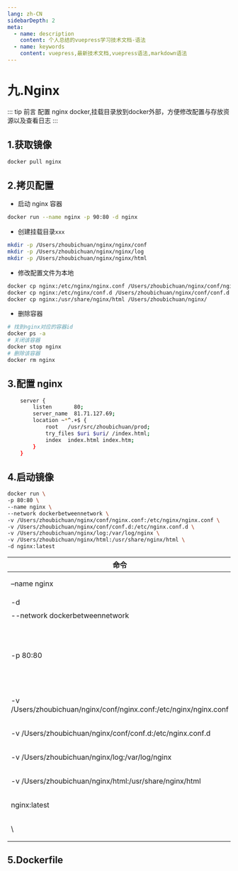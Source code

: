 ```yaml
---
lang: zh-CN
sidebarDepth: 2
meta:
  - name: description
    content: 个人总结的vuepress学习技术文档-语法
  - name: keywords
    content: vuepress,最新技术文档,vuepress语法,markdown语法
---
```


# 九.Nginx

::: tip 前言
配置 nginx docker,挂载目录放到docker外部，方便修改配置与存放资源以及查看日志
:::

## 1.获取镜像

```bash
docker pull nginx
```

## 2.拷贝配置

- 启动 nginx 容器

```bash
docker run --name nginx -p 90:80 -d nginx
```

- 创建挂载目录`xxx`

```sh
mkdir -p /Users/zhoubichuan/nginx/nginx/conf
mkdir -p /Users/zhoubichuan/nginx/nginx/log
mkdir -p /Users/zhoubichuan/nginx/nginx/html
```

- 修改配置文件为本地

```sh
docker cp nginx:/etc/nginx/nginx.conf /Users/zhoubichuan/nginx/conf/nginx.conf
docker cp nginx:/etc/nginx/conf.d /Users/zhoubichuan/nginx/conf/conf.d
docker cp nginx:/usr/share/nginx/html /Users/zhoubichuan/nginx/
```

- 删除容器

```sh
# 找到nginx对应的容器id
docker ps -a
# 关闭该容器
docker stop nginx
# 删除该容器
docker rm nginx
```

## 3.配置 nginx

```sh
    server {
        listen       80;
        server_name  81.71.127.69;
        location ~*^.+$ {
            root   /usr/src/zhoubichuan/prod;
            try_files $uri $uri/ /index.html;
            index  index.html index.htm;
        }
    }
```

## 4.启动镜像

```sh
docker run \
-p 80:80 \
--name nginx \
--network dockerbetweennetwork \
-v /Users/zhoubichuan/nginx/conf/nginx.conf:/etc/nginx/nginx.conf \
-v /Users/zhoubichuan/nginx/conf/conf.d:/etc/nginx.conf.d \
-v /Users/zhoubichuan/nginx/log:/var/log/nginx \
-v /Users/zhoubichuan/nginx/html:/usr/share/nginx/html \
-d nginx:latest
```

| 命令                                                | 描述                                                     |
| --------------------------------------------------- | -------------------------------------------------------- |
| –name nginx                                         | 启动容器的名字                                           |
| -d                                                  | 后台运行                                                 |
| --network dockerbetweennetwork                      | 桥接网络                                                 |
| -p 80:80                                            | 将容器的 80(后面那个) 端口映射到主机的 80(前面那个) 端口 |
| -v /Users/zhoubichuan/nginx/conf/nginx.conf:/etc/nginx/nginx.conf | 挂载 nginx.conf 配置文件                                 |
| -v /Users/zhoubichuan/nginx/conf/conf.d:/etc/nginx.conf.d         | 挂载 nginx 配置文件                                      |
| -v /Users/zhoubichuan/nginx/log:/var/log/nginx                    | 挂载 nginx 日志文件                                      |
| -v /Users/zhoubichuan/nginx/html:/usr/share/nginx/html            | 挂载 nginx 内容                                          |
| nginx:latest                                        | 本地运行的版本                                           |
| \                                                   | shell 命令换行                                           |

## 5.Dockerfile
